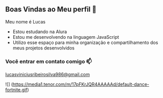 ## Boas Vindas ao Meu perfil 💙
 
Meu nome é Lucas

- Estou estudando na Alura
- Estou me desenvolvendo na linguagem JavaScript
- Utilizo esse espaço para minha organização e compartilhamento dos meus projetos desenvolvidos

### Você entrar em contato comigo 📫

lucasviniciusribeirosilva986@gmail.com

![] (https://media1.tenor.com/m/17pFKrJQR4AAAAAd/default-dance-fortnite.gif)
